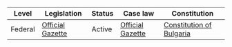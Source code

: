| Level | Legislation | Status | Case law | Constitution |
|---|---|---|---|---|
| Federal | [Official Gazette](https://www.lex.bg/bg/laws/lgl/search/?q=lex_search) | Active | [Official Gazette](https://www.lex.bg/bg/laws/lgl/search/?q=lex_search) | [Constitution of Bulgaria](https://www.lex.bg/bg/laws/lgl/search/?q=lex_search) |